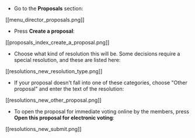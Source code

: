 * Go to the **Proposals** section:

[[menu_director_proposals.png]]

* Press **Create a proposal**:

[[proposals_index_create_a_proposal.png]]

* Choose what kind of resolution this will be. Some decisions require a special resolution, and these are listed here:

[[resolutions_new_resolution_type.png]]

* If your proposal doesn't fall into one of these categories, choose "Other proposal" and enter the text of the resolution:

[[resolutions_new_other_proposal.png]]

* To open the proposal for immediate voting online by the members, press **Open this proposal for electronic voting**:

[[resolutions_new_submit.png]]